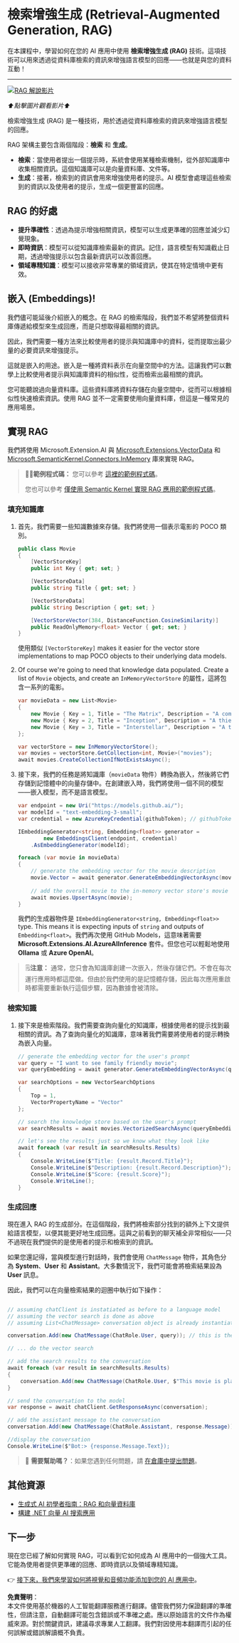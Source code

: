 # 檢索增強生成 (Retrieval-Augmented Generation, RAG)

在本課程中，學習如何在您的 AI 應用中使用 **檢索增強生成 (RAG)** 技術。這項技術可以用來透過從資料庫檢索的資訊來增強語言模型的回應——也就是與您的資料互動！

---

[![RAG 解說影片](https://img.youtube.com/vi/mY7O0OY2vho/0.jpg)](https://youtu.be/mY7O0OY2vho?feature=shared)

_⬆️點擊圖片觀看影片⬆️_

檢索增強生成 (RAG) 是一種技術，用於透過從資料庫檢索的資訊來增強語言模型的回應。

RAG 架構主要包含兩個階段：**檢索** 和 **生成**。

- **檢索**：當使用者提出一個提示時，系統會使用某種檢索機制，從外部知識庫中收集相關資訊。這個知識庫可以是向量資料庫、文件等。
- **生成**：接著，檢索到的資訊會用來增強使用者的提示。AI 模型會處理這些檢索到的資訊以及使用者的提示，生成一個更豐富的回應。

## RAG 的好處

- **提升準確性**：透過為提示增強相關資訊，模型可以生成更準確的回應並減少幻覺現象。
- **即時資訊**：模型可以從知識庫檢索最新的資訊。記住，語言模型有知識截止日期，透過增強提示以包含最新資訊可以改善回應。
- **領域專精知識**：模型可以接收非常專業的領域資訊，使其在特定情境中更有效。

## 嵌入 (Embeddings)!

我們儘可能延後介紹嵌入的概念。在 RAG 的檢索階段，我們並不希望將整個資料庫傳遞給模型來生成回應，而是只想取得最相關的資訊。

因此，我們需要一種方法來比較使用者的提示與知識庫中的資料，從而提取出最少量的必要資訊來增強提示。

這就是嵌入的用途。嵌入是一種將資料表示在向量空間中的方法。這讓我們可以數學上比較使用者提示與知識庫資料的相似性，從而檢索出最相關的資訊。

您可能聽說過向量資料庫。這些資料庫將資料存儲在向量空間中，從而可以根據相似性快速檢索資訊。使用 RAG 並不一定需要使用向量資料庫，但這是一種常見的應用場景。

## 實現 RAG

我們將使用 Microsoft.Extension.AI 與 [Microsoft.Extensions.VectorData](https://www.nuget.org/packages/Microsoft.Extensions.VectorData.Abstractions/) 和 [Microsoft.SemanticKernel.Connectors.InMemory](https://www.nuget.org/packages/Microsoft.SemanticKernel.Connectors.InMemory) 庫來實現 RAG。

> 🧑‍💻**範例程式碼：** 您可以參考 [這裡的範例程式碼](../../../03-CoreGenerativeAITechniques/src/RAGSimple-02MEAIVectorsMemory)。
> 
> 您也可以參考 [僅使用 Semantic Kernel 實現 RAG 應用的範例程式碼](../../../03-CoreGenerativeAITechniques/src/RAGSimple-01SK)。

### 填充知識庫

1. 首先，我們需要一些知識數據來存儲。我們將使用一個表示電影的 POCO 類別。

    ```csharp
    public class Movie
    {
        [VectorStoreKey]
        public int Key { get; set; }

        [VectorStoreData]
        public string Title { get; set; }

        [VectorStoreData]
        public string Description { get; set; }

        [VectorStoreVector(384, DistanceFunction.CosineSimilarity)]
        public ReadOnlyMemory<float> Vector { get; set; }
    }
    ```

    使用類似 `[VectorStoreKey]` makes it easier for the vector store implementations to map POCO objects to their underlying data models.

2. Of course we're going to need that knowledge data populated. Create a list of `Movie` objects, and create an `InMemoryVectorStore` 的屬性，這將包含一系列的電影。

    ```csharp
    var movieData = new List<Movie>
    {
        new Movie { Key = 1, Title = "The Matrix", Description = "A computer hacker learns from mysterious rebels about the true nature of his reality and his role in the war against its controllers." },
        new Movie { Key = 2, Title = "Inception", Description = "A thief who steals corporate secrets through the use of dream-sharing technology is given the inverse task of planting an idea into the mind of a C.E.O." },
        new Movie { Key = 3, Title = "Interstellar", Description = "A team of explorers travel through a wormhole in space in an attempt to ensure humanity's survival." }
    };

    var vectorStore = new InMemoryVectorStore();
    var movies = vectorStore.GetCollection<int, Movie>("movies");
    await movies.CreateCollectionIfNotExistsAsync();

    ```

3. 接下來，我們的任務是將知識庫（`movieData` 物件）轉換為嵌入，然後將它們存儲到記憶體中的向量存儲中。在創建嵌入時，我們將使用一個不同的模型——嵌入模型，而不是語言模型。

    ```csharp
    var endpoint = new Uri("https://models.github.ai/");
    var modelId = "text-embedding-3-small";
    var credential = new AzureKeyCredential(githubToken); // githubToken is retrieved from the environment variables

    IEmbeddingGenerator<string, Embedding<float>> generator =
            new EmbeddingsClient(endpoint, credential)
        .AsEmbeddingGenerator(modelId);

    foreach (var movie in movieData)
    {
        // generate the embedding vector for the movie description
        movie.Vector = await generator.GenerateEmbeddingVectorAsync(movie.Description);
        
        // add the overall movie to the in-memory vector store's movie collection
        await movies.UpsertAsync(movie);
    }
    ```

    我們的生成器物件是 `IEmbeddingGenerator<string, Embedding<float>>` type. This means it is expecting inputs of `string` and outputs of `Embedding<float>`。我們再次使用 GitHub Models，這意味著需要 **Microsoft.Extensions.AI.AzureAIInference** 套件。但您也可以輕鬆地使用 **Ollama** 或 **Azure OpenAI**。

> 🗒️**注意：** 通常，您只會為知識庫創建一次嵌入，然後存儲它們。不會在每次運行應用時都這麼做。但由於我們使用的是記憶體存儲，因此每次應用重啟時都需要重新執行這個步驟，因為數據會被清除。

### 檢索知識

1. 接下來是檢索階段。我們需要查詢向量化的知識庫，根據使用者的提示找到最相關的資訊。為了查詢向量化的知識庫，意味著我們需要將使用者的提示轉換為嵌入向量。

    ```csharp
    // generate the embedding vector for the user's prompt
    var query = "I want to see family friendly movie";
    var queryEmbedding = await generator.GenerateEmbeddingVectorAsync(query);

    var searchOptions = new VectorSearchOptions
    {
        Top = 1,
        VectorPropertyName = "Vector"
    };

    // search the knowledge store based on the user's prompt
    var searchResults = await movies.VectorizedSearchAsync(queryEmbedding, searchOptions);

    // let's see the results just so we know what they look like
    await foreach (var result in searchResults.Results)
    {
        Console.WriteLine($"Title: {result.Record.Title}");
        Console.WriteLine($"Description: {result.Record.Description}");
        Console.WriteLine($"Score: {result.Score}");
        Console.WriteLine();
    }
    ```

### 生成回應

現在進入 RAG 的生成部分。在這個階段，我們將檢索部分找到的額外上下文提供給語言模型，以便其能更好地生成回應。這與之前看到的聊天補全非常相似——只不過現在我們提供的是使用者的提示和檢索到的資訊。

如果您還記得，當與模型進行對話時，我們會使用 `ChatMessage` 物件，其角色分為 **System**、**User** 和 **Assistant**。大多數情況下，我們可能會將檢索結果設為 **User** 訊息。

因此，我們可以在向量檢索結果的迴圈中執行如下操作：

```csharp

// assuming chatClient is instatiated as before to a language model
// assuming the vector search is done as above
// assuming List<ChatMessage> conversation object is already instantiated and has a system prompt

conversation.Add(new ChatMessage(ChatRole.User, query)); // this is the user prompt

// ... do the vector search

// add the search results to the conversation
await foreach (var result in searchResults.Results)
{
    conversation.Add(new ChatMessage(ChatRole.User, $"This movie is playing nearby: {result.Record.Title} and it's about {result.Record.Description}"));
}

// send the conversation to the model
var response = await chatClient.GetResponseAsync(conversation);

// add the assistant message to the conversation
conversation.Add(new ChatMessage(ChatRole.Assistant, response.Message));

//display the conversation
Console.WriteLine($"Bot:> {response.Message.Text});
```

> 🙋 **需要幫助嗎？**：如果您遇到任何問題，請 [在倉庫中提出問題](https://github.com/microsoft/Generative-AI-for-beginners-dotnet/issues/new)。

## 其他資源

- [生成式 AI 初學者指南：RAG 和向量資料庫](https://github.com/microsoft/generative-ai-for-beginners/blob/main/15-rag-and-vector-databases/README.md)
- [構建 .NET 向量 AI 搜索應用](https://learn.microsoft.com/dotnet/ai/quickstarts/quickstart-ai-chat-with-data?tabs=azd&pivots=openai)

## 下一步

現在您已經了解如何實現 RAG，可以看到它如何成為 AI 應用中的一個強大工具。它能為使用者提供更準確的回應、即時資訊以及領域專精知識。

👉 [接下來，我們來學習如何將視覺和音頻功能添加到您的 AI 應用中](03-vision-audio.md)。

**免責聲明**：  
本文件使用基於機器的人工智能翻譯服務進行翻譯。儘管我們努力保證翻譯的準確性，但請注意，自動翻譯可能包含錯誤或不準確之處。應以原始語言的文件作為權威來源。對於關鍵資訊，建議尋求專業人工翻譯。我們對因使用本翻譯而引起的任何誤解或錯誤解讀概不負責。
